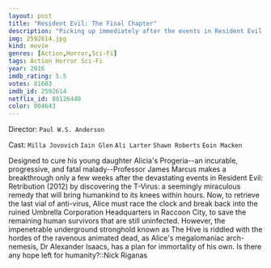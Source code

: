 ```yaml
---
layout: post
title: "Resident Evil: The Final Chapter"
description: "Picking up immediately after the events in Resident Evil: Retribution, Alice (Milla Jovovich) is the only survivor of what was meant to be humanity's final stand against the undead. Now, she must return to where the nightmare began - The Hive in Raccoon City, where the Umbrella Corporation is gathering its forces for a final strike against the only remaining survivors of the apocalypse..."
img: 2592614.jpg
kind: movie
genres: [Action,Horror,Sci-Fi]
tags: Action Horror Sci-Fi 
year: 2016
imdb_rating: 5.5
votes: 81603
imdb_id: 2592614
netflix_id: 80126440
color: 004643
---
```

Director: `Paul W.S. Anderson`  

Cast: `Milla Jovovich` `Iain Glen` `Ali Larter` `Shawn Roberts` `Eoin Macken` 

Designed to cure his young daughter Alicia's Progeria--an incurable, progressive, and fatal malady--Professor James Marcus makes a breakthrough only a few weeks after the devastating events in Resident Evil: Retribution (2012) by discovering the T-Virus: a seemingly miraculous remedy that will bring humankind to its knees within hours. Now, to retrieve the last vial of anti-virus, Alice must race the clock and break back into the ruined Umbrella Corporation Headquarters in Raccoon City, to save the remaining human survivors that are still uninfected. However, the impenetrable underground stronghold known as The Hive is riddled with the hordes of the ravenous animated dead, as Alice's megalomaniac arch-nemesis, Dr Alexander Isaacs, has a plan for immortality of his own. Is there any hope left for humanity?::Nick Riganas
